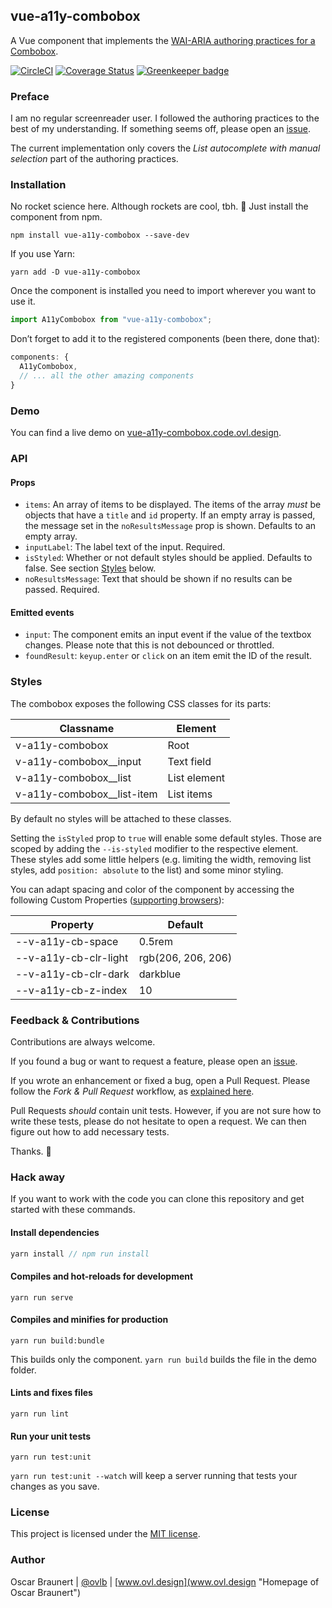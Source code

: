 ## vue-a11y-combobox

A Vue component that implements the [WAI-ARIA authoring practices for a Combobox](https://www.w3.org/TR/wai-aria-practices-1.1/#combobox).

[![CircleCI](https://circleci.com/gh/ovlb/vue-a11y-combobox.svg?style=svg)](https://circleci.com/gh/ovlb/vue-a11y-combobox)
[![Coverage Status](https://coveralls.io/repos/github/ovlb/vue-a11y-combobox/badge.svg?branch=develop)](https://coveralls.io/github/ovlb/vue-a11y-combobox?branch=develop)
[![Greenkeeper badge](https://badges.greenkeeper.io/ovlb/vue-a11y-combobox.svg)](https://greenkeeper.io/)

### Preface

I am no regular screenreader user. I followed the authoring practices to the best of my understanding. If something seems off, please open an [issue](https://github.com/ovlb/vue-a11y-combobox/issues/new "New issue form of this project").

The current implementation only covers the _List autocomplete with manual selection_ part of the authoring practices.

### Installation

No rocket science here. Although rockets are cool, tbh. 🚀 Just install the component from npm.

```
npm install vue-a11y-combobox --save-dev
```

If you use Yarn:

```
yarn add -D vue-a11y-combobox
```

Once the component is installed you need to import wherever you want to use it.

```js
import A11yCombobox from "vue-a11y-combobox";
```

Don’t forget to add it to the registered components (been there, done that):

```js
components: {
  A11yCombobox,
  // ... all the other amazing components
}
```

### Demo

You can find a live demo on [vue-a11y-combobox.code.ovl.design](https://vue-a11y-combobox.code.ovl.design/).

### API

#### Props

- `items`: An array of items to be displayed. The items of the array _must_ be objects that have a `title` and `id` property. If an empty array is passed, the message set in the `noResultsMessage` prop is shown. Defaults to an empty array.
- `inputLabel`: The label text of the input. Required.
- `isStyled`: Whether or not default styles should be applied. Defaults to false. See section [Styles](#styles) below.
- `noResultsMessage`: Text that should be shown if no results can be passed. Required.

#### Emitted events

- `input`: The component emits an input event if the value of the textbox changes. Please note that this is not debounced or throttled.
- `foundResult`: `keyup.enter` or `click` on an item emit the ID of the result.

### Styles

The combobox exposes the following CSS classes for its parts:

| Classname                    | Element      |
| ---------------------------- | ------------ |
| v-a11y-combobox              | Root         |
| v-a11y-combobox\_\_input     | Text field   |
| v-a11y-combobox\_\_list      | List element |
| v-a11y-combobox\_\_list-item | List items   |

By default no styles will be attached to these classes.

Setting the `isStyled` prop to `true` will enable some default styles. Those are scoped by adding the `--is-styled` modifier to the respective element.
These styles add some little helpers (e.g. limiting the width, removing list styles, add `position: absolute` to the list) and some minor styling.

You can adapt spacing and color of the component by accessing the following Custom Properties ([supporting browsers](https://caniuse.com/#search=custom%20prop "Support table for CSS Custom Properties")):

| Property              | Default            |
| --------------------- | ------------------ |
| --v-a11y-cb-space     | 0.5rem             |
| --v-a11y-cb-clr-light | rgb(206, 206, 206) |
| --v-a11y-cb-clr-dark  | darkblue           |
| --v-a11y-cb-z-index   | 10                 |

### Feedback & Contributions

Contributions are always welcome.

If you found a bug or want to request a feature, please open an [issue](https://github.com/ovlb/vue-a11y-combobox/issues/new "New issue form of this project").

If you wrote an enhancement or fixed a bug, open a Pull Request. Please follow the _Fork & Pull Request_ workflow, as [explained here](https://gist.github.com/Chaser324/ce0505fbed06b947d962 "GitHub Standard Fork & Pull Request Workflow by Chaser134").

Pull Requests _should_ contain unit tests. However, if you are not sure how to write these tests, please do not hesitate to open a request. We can then figure out how to add necessary tests.

Thanks. 💞

### Hack away

If you want to work with the code you can clone this repository and get started with these commands.

#### Install dependencies

```js
yarn install // npm run install
```

#### Compiles and hot-reloads for development

```
yarn run serve
```

#### Compiles and minifies for production

```
yarn run build:bundle
```

This builds only the component. `yarn run build` builds the file in the demo folder.

#### Lints and fixes files

```
yarn run lint
```

#### Run your unit tests

```
yarn run test:unit
```

`yarn run test:unit --watch` will keep a server running that tests your changes as you save.

### License

This project is licensed under the [MIT license](LICENSE).

### Author

Oscar Braunert | [@ovlb](https://github.com/ovlb "GitHub profile of Oscar") | [www.ovl.design](www.ovl.design "Homepage of Oscar Braunert")
